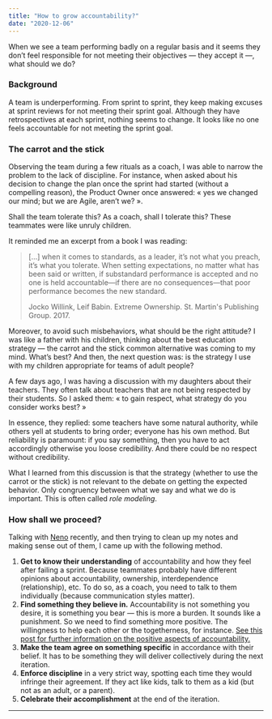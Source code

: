 ```yaml
---
title: "How to grow accountability?"
date: "2020-12-06"
---
```

When we see a team performing badly on a regular basis and it seems they don’t feel responsible for not meeting their objectives — they accept it —, what should we do?<!-- end -->

### Background

A team is underperforming.
From sprint to sprint, they keep making excuses at sprint reviews for not meeting their sprint goal. Although they have retrospectives at each sprint, nothing seems to change.
It looks like no one feels accountable for not meeting the sprint goal.

### The carrot and the stick

Observing the team during a few rituals as a coach, I was able to narrow the problem to the lack of discipline. For instance, when asked about his decision to change the plan once the sprint had started (without a compelling reason), the Product Owner once answered: « yes we changed our mind; but we are Agile, aren’t we? ».

Shall the team tolerate this? As a coach, shall I tolerate this?
These teammates were like unruly children. 

It reminded me an excerpt from a book I was reading:

> [...] when it comes to standards, as a leader, it’s not what you preach, it’s what you tolerate. When setting expectations, no matter what has been said or written, if substandard performance is accepted and no one is held accountable—if there are no consequences—that poor performance becomes the new standard.
>
> Jocko Willink, Leif Babin. Extreme Ownership. St. Martin's Publishing Group. 2017.

Moreover, to avoid such misbehaviors, what should be the right attitude? I was like a father with his children, thinking about the best education strategy — the carrot and the stick common alternative was coming to my mind. What’s best? And then, the next question was: is the strategy I use with my children appropriate for teams of adult people?

A few days ago, I was having a discussion with my daughters about their teachers. They often talk about teachers that are not being respected by their students. So I asked them: « to gain respect, what strategy do you consider works best? »

In essence, they replied: some teachers have some natural authority, while others yell at students to bring order; everyone has his own method. But reliability is paramount: if you say something, then you have to act accordingly otherwise you loose credibility. And there could be no respect without credibility.

What I learned from this discussion is that the strategy (whether to use the carrot or the stick) is not relevant to the debate on getting the expected behavior. Only congruency between what we say and what we do is important. This is often called *role modeling*.

### How shall we proceed?

Talking with [Neno](https://www.linkedin.com/in/iamneno/) recently, and then trying to clean up my notes and making sense out of them, I came up with the following method.

1. **Get to know their understanding** of accountability and how they feel after failing a sprint. Because teammates probably have different opinions about accountability, ownership, interdependence (relationship), etc.
   To do so, as a coach, you need to talk to them individually (because communication styles matter).
2. **Find something they believe in.** Accountability is not something you desire, it is something you bear — this is more a burden. It sounds like a punishment. So we need to find something more positive. The willingness to help each other or the togetherness, for instance. [See this post for further information on the positive aspects of accountability.][Cammam2020]
3. **Make the team agree on something specific** in accordance with their belief. It has to be something they will deliver collectively during the next iteration.
4. **Enforce discipline** in a very strict way, spotting each time they would infringe their agreement. If they act like kids, talk to them as a kid (but not as an adult, or a parent).
5. **Celebrate their accomplishment** at the end of the iteration.


---

[Cammam2020]: http://www.camman-evaluation.com/blog/2020/2/28/how-do-you-like-to-be-held-accountable "how do you like to be held accountable?"


